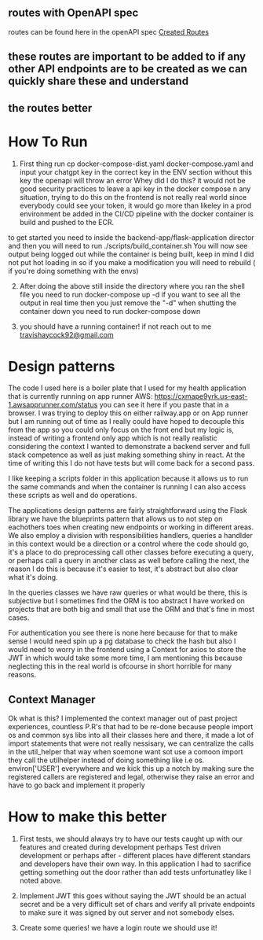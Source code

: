 

## routes with OpenAPI spec


routes can be found here in the openAPI spec  [Created Routes](./radpair/openapi/openapi.yaml)
## these routes are important to be added to if any other API endpoints are to be created as we can quickly share these and understand 
## the routes better


# How To Run


1. First thing run cp docker-compose-dist.yaml docker-compose.yaml and input your chatgpt key in the correct key in the ENV section
    without this key the openapi will throw an error
    Whey did I do this? it would not be good security practices to leave a api key in the docker compose n any situation, trying to do this on
    the frontend is not really real world since everybody could see your token, it would go more than likeley in a prod environment be added in the CI/CD
    pipeline with the docker container is build and pushed to the ECR.

to get started you need to inside the backend-app/flask-application director and then you will need to run ./scripts/build_container.sh
You will now see output being logged out while the container is being built, keep in mind I did not put hot loading in so if you make a modification you
will need to rebuild ( if you're doing something with the envs)


2. After doing the above still inside the directory where you ran the shell file you need to run docker-compose up -d if you want to see all the output in  real time then you just remove the "-d" when shutting the container down you need to run docker-compose down

3. you should have a running container! if not reach out to me travishaycock92@gmail.com



# Design patterns

The code I used here is a boiler plate that I used for my health application that is currently running on app runner AWS: https://cxmape9yrk.us-east-1.awsapprunner.com/status  you can see it here if you paste that in a browser. I was trying to deploy this on either railway.app or on App runner but I am running out of time as I really could have hoped to decouple this from the app so you could only focus on the front end but my logic is, instead of writing a frontend only app which is not really realistic considering the context I wanted to demonstrate a backend server and full stack competence as well as just making something shiny in react. At the time of writing this I do not have tests but will come back for a second pass.

I like keeping a scripts folder in this application because it allows us to run the same commands and when the container is running I can also access these scripts as well and do operations.

The applications design patterns are fairly straightforward using the Flask library we have the blueprints pattern that allows us to not step on eachothers toes when creating new endpoints or working in different areas. We also employ a division with responsibilities handlers, queries a handlder in this context would be a direction or a control where the code should go, it's a place to do preprocessing call other classes before executing a query, or perhaps call a query in another class as well before calling the next, the reason I do this is because it's easier to test, it's abstract but also clear what it's doing.

In the queries classes we have raw queries or what would be there, this is subjective but I sometimes find the ORM is too abstract I have worked on projects that are both big and small that use the ORM and that's fine in most cases.

For authentication you see there is none here because for that to make sense I would need spin up a pg database to check the hash but also I would need to worry in the frontend using a Context for axios to store the JWT in which would take some more time, I am mentioning this because neglecting this in the real world is ofcourse in short horrible for many reasons.


## Context Manager
 Ok what is this? I implemented the context manager out of past project experiences, countless P.R's that 
 had to be re-done because people import os and common sys libs into all their classes here and there, it made a lot of import statements that were not really nessisary, we can centralize the calls in the util_helper that way when soemone want sot use a comoon import they call the utilhelper instead of doing something like i.e os. environ['USER']  everywhere and we kick this up a notch by making sure the registered callers are registered and legal, otherwise they raise an error and have to go back and implement it properly


# How to make this better

 1. First tests, we should always try to have our tests caught up with our features and created during development perhaps Test driven development or perhaps after - different places have different standars and developers have their own way. In this application I had to sacrifice getting something out the door rather than add tests unfortunatley like I noted above.

 2. Implement JWT this goes without saying the JWT should be an actual secret and be a very difficult set of chars and verify all private endpoints to make sure it was signed by out server and not somebody elses.

 3. Create some queries! we have a login route we should use it!

